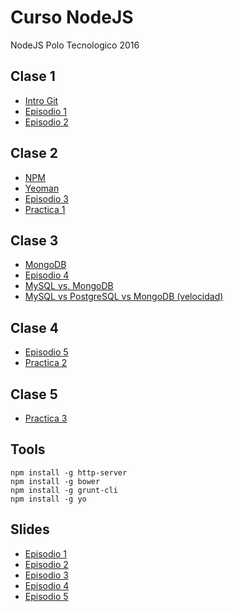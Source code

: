# Curso NodeJS
NodeJS Polo Tecnologico 2016

## Clase 1

- [Intro Git](http://cortezcristian.com/curso-node-js/material/slides/episodio1.html#/3)
- [Episodio 1](http://cortezcristian.com/curso-node-js/material/slides/episodio1.html#/)
- [Episodio 2](http://cortezcristian.com/curso-node-js/material/slides/episodio2.html#/)

## Clase 2

- [NPM](http://cortezcristian.com/curso-node-js/material/slides/episodio2.html#/6)
- [Yeoman](http://cortezcristian.com/talks/nodejs-goodies/#/13)
- [Episodio 3](http://cortezcristian.com/curso-node-js/material/slides/episodio3.html#/)
- [Practica 1](https://github.com/cortezcristian/express4crud)

## Clase 3
- [MongoDB](http://cortezcristian.com/curso-node-js/material/slides/episodio1.html#/5)
- [Episodio 4](http://cortezcristian.com/curso-node-js/material/slides/episodio4.html#/)
- [MySQL vs. MongoDB](http://vschart.com/compare/mysql/vs/mongodb)
- [MySQL vs PostgreSQL vs MongoDB (velocidad)](http://macool.me/mysql-vs-postgresql-vs-mongodb-velocidad/04)

## Clase 4
- [Episodio 5](http://cortezcristian.com/curso-node-js/material/slides/episodio5.html#/)
- [Practica 2](https://github.com/cortezcristian/express4passport-local)

## Clase 5
- [Practica 3](https://github.com/cortezcristian/express4socketio)

## Tools

```
npm install -g http-server
npm install -g bower
npm install -g grunt-cli
npm install -g yo
```

## Slides

- [Episodio 1](http://cortezcristian.com/curso-node-js/material/slides/episodio1.html#/)
- [Episodio 2](http://cortezcristian.com/curso-node-js/material/slides/episodio2.html#/)
- [Episodio 3](http://cortezcristian.com/curso-node-js/material/slides/episodio3.html#/)
- [Episodio 4](http://cortezcristian.com/curso-node-js/material/slides/episodio4.html#/)
- [Episodio 5](http://cortezcristian.com/curso-node-js/material/slides/episodio5.html#/)
